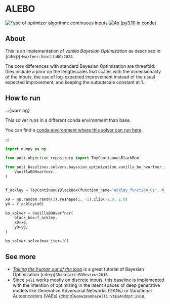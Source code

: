# ALEBO

![Type of optimizer algorithm: continuous inputs](https://img.shields.io/badge/Type-continuous_inputs-cyan)
[![Ax (py3.10 in conda)](https://github.com/MachineLearningLifeScience/poli-baselines/actions/workflows/python-tox-testing-ax.yml/badge.svg)](https://github.com/MachineLearningLifeScience/poli-baselines/actions/workflows/python-tox-testing-ax.yml) 

## About


This is an implementation of _vanilla Bayesian Optimization_ as described in {cite:p}`Hvarfner:VanillaBO:2024`.

The core differences with standard Bayesian Optimization are threefold: they include a prior on the lengthscales that scales with the dimensionality of the inputs, the use of log-expected improvement instead of the usual expected improvement, and keeping the outputscale constant at 1.


## How to run

:::{warning}

This solver runs in a different conda environment than base.

You can find a [conda environment where this solver can run here](https://github.com/MachineLearningLifeScience/poli-baselines/blob/fb7d3b6f48c58d05c114cab4ff45b8f5c02428c5/src/poli_baselines/core/utils/ax/environment.ax.yml#L1).

:::

```python
import numpy as np

from poli.objective_repository import ToyContinuousBlackBox

from poli_baselines.solvers.bayesian_optimization.vanilla_bo_hvarfner import (
    VanillaBOHvarfner,
)


f_ackley = ToyContinuousBlackBox(function_name="ackley_function_01", n_dimensions=2)

x0 = np.random.randn(2).reshape(1, -1).clip(-2.0, 2.0)
y0 = f_ackley(x0)

bo_solver = VanillaBOHvarfner(
    black_box=f_ackley,
    x0=x0,
    y0=y0,
)

bo_solver.solve(max_iter=10)
```

## See more

- [*Taking the human out of the loop*](https://www.cs.ox.ac.uk/people/nando.defreitas/publications/BayesOptLoop.pdf) is a great tutorial of Bayesian Optimization {cite:p}`Shahriari:BOReview:2016`.
- Since `poli` works mostly on discrete inputs, this baseline is implemented with the intention of optimizing in the latent spaces of deep generative models like Generative Adversarial Networks (GANs) or Variational Autoencoders (VAEs) {cite:p}`GomezBombarelli:VAEsAndOpt:2018`.
